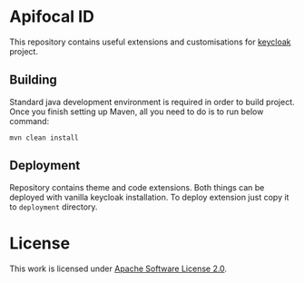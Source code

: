 # Apifocal ID

This repository contains useful extensions and customisations for [keycloak](http://github.com/keycloak/keycloak/) project.

## Building
Standard java development environment is required in order to build project.
Once you finish setting up Maven, all you need to do is to run below command:
```
mvn clean install
```

## Deployment
Repository contains theme and code extensions. Both things can be deployed with vanilla keycloak installation.
To deploy extension just copy it to `deployment` directory.

# License
This work is licensed under [Apache Software License 2.0](LICENSE).